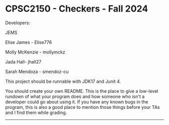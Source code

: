 # CPSC2150 - Checkers - Fall 2024

Developers:

JEMS

Elise James - Elise776

Molly McKenzie - mollymckz

Jada Hall- jhall27

Sarah Mendoza - smendoz-cu


This project should be runnable with JDK17 and Junit 4.

You should create your own README. This is the place to give a low-level rundown of what your program does and how someone who isn't a developer could go about using it. If you have any known bugs in the program, this is also a good place to mention those things before your TAs and I find them while grading.

--------------------------------------------------------
